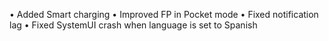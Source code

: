 • Added Smart charging
• Improved FP in Pocket mode
• Fixed notification lag
• Fixed SystemUI crash when language is set to Spanish
